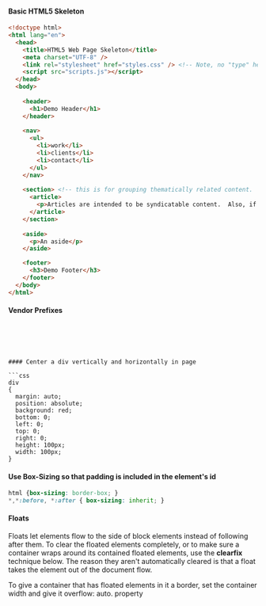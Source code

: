 #### Basic HTML5 Skeleton

```html
<!doctype html>
<html lang="en">
  <head>
    <title>HTML5 Web Page Skeleton</title>
    <meta charset="UTF-8" />
    <link rel="stylesheet" href="styles.css" /> <!-- Note, no "type" here-- not necessary with HTML5-->
    <script src="scripts.js"></script>
  </head>
  <body>
  
    <header>
      <h1>Demo Header</h1>
    </header>
    
    <nav>
      <ul>
        <li>work</li>
        <li>clients</li>
        <li>contact</li>
      </ul>
    </nav>
    
    <section> <!-- this is for grouping thematically related content.  the article is a special subset of it -->
      <article>
        <p>Articles are intended to be syndicatable content.  Also, if the article is in the URI, it's best to give it the  </p>
      </article>
    </section>
    
    <aside>
      <p>An aside</p>
    </aside>

    <footer>
      <h3>Demo Footer</h3>
    </footer>
  </body>
</html>
```


#### Vendor Prefixes

```css





```

```

#### Center a div vertically and horizontally in page

```css
div
{
  margin: auto;
  position: absolute;
  background: red;
  bottom: 0;
  left: 0;
  top: 0;
  right: 0;
  height: 100px;
  width: 100px;
}
```
#### Use Box-Sizing so that padding is included in the element's id

```css
html {box-sizing: border-box; }
*,*:before, *:after { box-sizing: inherit; }
```

#### Floats

Floats let elements flow to the side of block elements instead of following after them.  To clear the floated elements completely, or to make sure a container wraps around its contained floated elements, use the **clearfix** technique below. The reason they aren't automatically cleared is that a float takes the element out of the document flow.



To give a container that has floated elements in it a border, set the container width and give it overflow: auto. property

